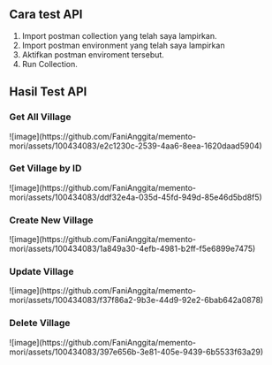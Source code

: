 ## Cara test API
<ol>
    <li>Import postman collection yang telah saya lampirkan.</li>
    <li>Import postman environment yang telah saya lampirkan</li>
    <li>Aktifkan postman enviroment tersebut.</li>
    <li>Run Collection.</li>
</ol>

## Hasil Test API
<h3>Get All Village</h3>
![image](https://github.com/FaniAnggita/memento-mori/assets/100434083/e2c1230c-2539-4aa6-8eea-1620daad5904)

<h3>Get Village by ID</h3>
![image](https://github.com/FaniAnggita/memento-mori/assets/100434083/ddf32e4a-035d-45fd-949d-85e46d5bd8f5)

<h3>Create New Village</h3>
![image](https://github.com/FaniAnggita/memento-mori/assets/100434083/1a849a30-4efb-4981-b2ff-f5e6899e7475)

<h3>Update Village</h3>
![image](https://github.com/FaniAnggita/memento-mori/assets/100434083/f37f86a2-9b3e-44d9-92e2-6bab642a0878)

<h3>Delete Village</h3>
![image](https://github.com/FaniAnggita/memento-mori/assets/100434083/397e656b-3e81-405e-9439-6b5533f63a29)







